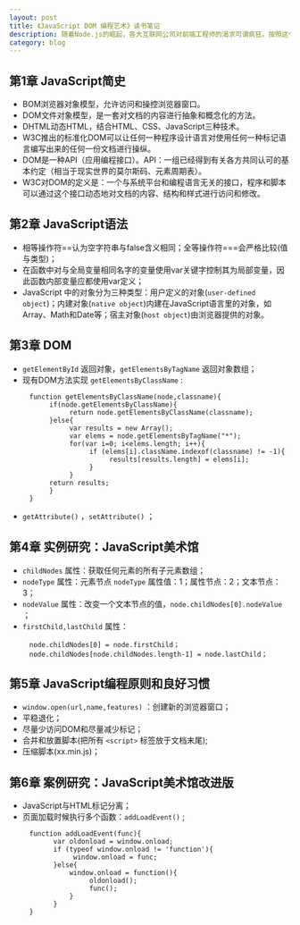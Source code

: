 ```yaml
---
layout: post
title: 《JavaScript DOM 编程艺术》读书笔记
description: 随着Node.js的崛起，各大互联网公司对前端工程师的渴求可谓疯狂。按照这个节奏，前端工程师很有可能发展为产品技术工程师，向上对接BD、运营、视觉等，向下对接JAVA、DBA、PE等。作为一个见习PM，个人感觉了解前端诸多技能对交互感知会有不少提升，所以开始前端技能的加点，第一站——《Javascript Dom 编程艺术》。
category: blog
---
```


## 第1章 JavaScript简史

* BOM浏览器对象模型，允许访问和操控浏览器窗口。
* DOM文件对象模型，是一套对文档的内容进行抽象和概念化的方法。
* DHTML动态HTML，结合HTML、CSS、JavaScript三种技术。
* W3C推出的标准化DOM可以让任何一种程序设计语言对使用任何一种标记语言编写出来的任何一份文档进行操纵。
* DOM是一种API（应用编程接口）。API：一组已经得到有关各方共同认可的基本约定（相当于现实世界的莫尔斯码、元素周期表）。
* W3C对DOM的定义是：一个与系统平台和编程语言无关的接口，程序和脚本可以通过这个接口动态地对文档的内容、结构和样式进行访问和修改。

## 第2章 JavaScript语法

* 相等操作符==认为空字符串与false含义相同；全等操作符===会严格比较(值与类型)；
* 在函数中对与全局变量相同名字的变量使用var关键字控制其为局部变量，因此函数内部变量应都使用var定义；
* JavaScript 中的对象分为三种类型：用户定义的对象(`user-defined object`)；内建对象(`native object`)内建在JavaScript语言里的对象，如Array、Math和Date等；宿主对象(`host object`)由浏览器提供的对象。

## 第3章 DOM

* `getElementById` 返回对象，`getElementsByTagName` 返回对象数组；
* 现有DOM方法实现 `getElementsByClassName` :

```
     function getElementsByClassName(node,classname){
          if(node.getElementsByClassName){
               return node.getElementsByClassName(classname);
          }else{
               var results = new Array();
               var elems = node.getElementsByTagName("*");
               for(var i=0; i<elems.length; i++){
                    if (elems[i].className.indexof(classname) != -1){
                         results[results.length] = elems[i];
                    }
               }
          return results;
          }
     }
```
* `getAttribute()` ，`setAttribute()` ；

## 第4章 实例研究：JavaScript美术馆

* `childNodes` 属性：获取任何元素的所有子元素数组；
* `nodeType` 属性：元素节点 `nodeType` 属性值：1；属性节点：2；文本节点：3；
* `nodeValue` 属性：改变一个文本节点的值，`node.childNodes[0].nodeValue` ；
* `firstChild,lastChild` 属性：

```
     node.childNodes[0] = node.firstChild；
     node.childNodes[node.childNodes.length-1] = node.lastChild；
```

## 第5章 JavaScript编程原则和良好习惯

* `window.open(url,name,features)` ：创建新的浏览器窗口；
* 平稳退化；
* 尽量少访问DOM和尽量减少标记；
* 合并和放置脚本(把所有 `<script>` 标签放于文档末尾); 
* 压缩脚本(xx.min.js)；

## 第6章 案例研究：JavaScript美术馆改进版

* JavaScript与HTML标记分离；
* 页面加载时候执行多个函数：`addLoadEvent()` ;

```
     function addLoadEvent(func){
           var oldonload = window.onload;
           if (typeof window.onload != 'function'){
                window.onload = func;
           }else{
               window.onload = function(){
                    oldonload();
                    func();
               }
           }
     }
```

